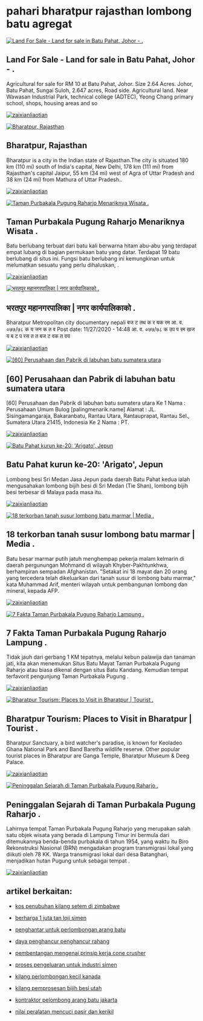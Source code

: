 # pahari bharatpur rajasthan lombong batu agregat
<a href="https://mnn.zoosnet.net/LR/Chatpre.aspx?id=MNN94995150&p=https://topgrinding.com/" target="_blank">![Land For Sale - Land for sale in Batu Pahat, Johor - .](https://github.com/technlg/images/blob/main/29.jpg)</a>
## Land For Sale - Land for sale in Batu Pahat, Johor - .
Agricultural for sale for RM 10 at Batu Pahat, Johor. Size 2.64 Acres. Johor, Batu Pahat, Sungai Suloh, 2.647 acres, Road side. Agricultural land. Near Wawasan Industrial Park, technical college (ADTEC), Yeong Chang primary school, shops, housing areas and so
<a href="https://mnn.zoosnet.net/LR/Chatpre.aspx?id=MNN94995150&p=https://topgrinding.com/" target="_blank"><img src="https://github.com/technlg/images/raw/main/chat11.jpg" alt="zaixianliaotian"/></a><a href="//whatsapp.shibangsoft.com/WhatsApp.php" ><img src="https://github.com/technlg/images/raw/main/chat11.png" alt=""></a>
<a href="https://mnn.zoosnet.net/LR/Chatpre.aspx?id=MNN94995150&p=https://topgrinding.com/" target="_blank">![Bharatpur, Rajasthan](https://github.com/technlg/images/blob/main/18.jpg)</a>
## Bharatpur, Rajasthan
Bharatpur is a city in the Indian state of Rajasthan.The city is situated 180 km (110 mi) south of India's capital, New Delhi, 178 km (111 mi) from Rajasthan's capital Jaipur, 55 km (34 mi) west of Agra of Uttar Pradesh and 38 km (24 mi) from Mathura of Uttar Pradesh..
<a href="https://mnn.zoosnet.net/LR/Chatpre.aspx?id=MNN94995150&p=https://topgrinding.com/" target="_blank"><img src="https://github.com/technlg/images/raw/main/chat11.jpg" alt="zaixianliaotian"/></a><a href="//whatsapp.shibangsoft.com/WhatsApp.php" ><img src="https://github.com/technlg/images/raw/main/chat11.png" alt=""></a>
<a href="https://mnn.zoosnet.net/LR/Chatpre.aspx?id=MNN94995150&p=https://topgrinding.com/" target="_blank">![Taman Purbakala Pugung Raharjo Menariknya Wisata .](https://github.com/technlg/images/blob/main/3.jpg)</a>
## Taman Purbakala Pugung Raharjo Menariknya Wisata .
Batu berlubang terbuat dari batu kali berwarna hitam abu-abu yang terdapat empat lubang di bagian permukaan batu yang datar. Terdapat 19 batu berlubang di situs ini. Fungsi batu berlubang ini kemungkinan untuk melumatkan sesuatu yang perlu dihaluskan, .
<a href="https://mnn.zoosnet.net/LR/Chatpre.aspx?id=MNN94995150&p=https://topgrinding.com/" target="_blank"><img src="https://github.com/technlg/images/raw/main/chat11.jpg" alt="zaixianliaotian"/></a><a href="//whatsapp.shibangsoft.com/WhatsApp.php" ><img src="https://github.com/technlg/images/raw/main/chat11.png" alt=""></a>
<a href="https://mnn.zoosnet.net/LR/Chatpre.aspx?id=MNN94995150&p=https://topgrinding.com/" target="_blank">![भरतपुर महानगरपालिका | नगर कार्यपालिकाको .](https://github.com/technlg/images/blob/main/39.jpg)</a>
## भरतपुर महानगरपालिका | नगर कार्यपालिकाको .
Bharatpur Metropolitan city documentary nepali बज ट तथ क र यक रम आ. व. ०७७/७८ क य जन क त व Post date: 11/27/2020 - 14:48 आ. व. ०७७/७८ क उप प रम खज य ब ट प रस त त बज ट वक त वय 
<a href="https://mnn.zoosnet.net/LR/Chatpre.aspx?id=MNN94995150&p=https://topgrinding.com/" target="_blank"><img src="https://github.com/technlg/images/raw/main/chat11.jpg" alt="zaixianliaotian"/></a><a href="//whatsapp.shibangsoft.com/WhatsApp.php" ><img src="https://github.com/technlg/images/raw/main/chat11.png" alt=""></a>
<a href="https://mnn.zoosnet.net/LR/Chatpre.aspx?id=MNN94995150&p=https://topgrinding.com/" target="_blank">![[60] Perusahaan dan Pabrik di labuhan batu sumatera utara](https://github.com/technlg/images/blob/main/19.jpg)</a>
## [60] Perusahaan dan Pabrik di labuhan batu sumatera utara
[60] Perusahaan dan Pabrik di labuhan batu sumatera utara Ke 1 Nama : Perusahaan Umum Bulog [palingmenarik.name] Alamat : JL. Sisingamangaraja, Bakaranbatu, Rantau Utara, Rantauprapat, Rantau Sel., Sumatera Utara 21415, Indonesia Ke 2 Nama : PT.
<a href="https://mnn.zoosnet.net/LR/Chatpre.aspx?id=MNN94995150&p=https://topgrinding.com/" target="_blank"><img src="https://github.com/technlg/images/raw/main/chat11.jpg" alt="zaixianliaotian"/></a><a href="//whatsapp.shibangsoft.com/WhatsApp.php" ><img src="https://github.com/technlg/images/raw/main/chat11.png" alt=""></a>
<a href="https://mnn.zoosnet.net/LR/Chatpre.aspx?id=MNN94995150&p=https://topgrinding.com/" target="_blank">![Batu Pahat kurun ke-20: 'Arigato', Jepun](https://github.com/technlg/images/blob/main/47.jpg)</a>
## Batu Pahat kurun ke-20: 'Arigato', Jepun
Lombong besi Sri Medan Jasa Jepun pada daerah Batu Pahat kedua ialah mengusahakan lombong bijih besi di Sri Medan (Tie Shan), lombong bijih besi terbesar di Malaya pada masa itu.
<a href="https://mnn.zoosnet.net/LR/Chatpre.aspx?id=MNN94995150&p=https://topgrinding.com/" target="_blank"><img src="https://github.com/technlg/images/raw/main/chat11.jpg" alt="zaixianliaotian"/></a><a href="//whatsapp.shibangsoft.com/WhatsApp.php" ><img src="https://github.com/technlg/images/raw/main/chat11.png" alt=""></a>
<a href="https://mnn.zoosnet.net/LR/Chatpre.aspx?id=MNN94995150&p=https://topgrinding.com/" target="_blank">![18 terkorban tanah susur lombong batu marmar | Media .](https://github.com/technlg/images/blob/main/5.jpg)</a>
## 18 terkorban tanah susur lombong batu marmar | Media .
Batu besar marmar putih jatuh menghempap pekerja malam kelmarin di daerah pergunungan Mohmand di wilayah Khyber-Pakhtunkhwa, berhampiran sempadan Afghanistan. "Setakat ini 18 mayat dan 20 orang yang tercedera telah dikeluarkan dari tanah susur di lombong batu marmar," kata Muhammad Arif, menteri wilayah untuk pembangunan lombong dan mineral, kepada AFP.
<a href="https://mnn.zoosnet.net/LR/Chatpre.aspx?id=MNN94995150&p=https://topgrinding.com/" target="_blank"><img src="https://github.com/technlg/images/raw/main/chat11.jpg" alt="zaixianliaotian"/></a><a href="//whatsapp.shibangsoft.com/WhatsApp.php" ><img src="https://github.com/technlg/images/raw/main/chat11.png" alt=""></a>
<a href="https://mnn.zoosnet.net/LR/Chatpre.aspx?id=MNN94995150&p=https://topgrinding.com/" target="_blank">![7 Fakta Taman Purbakala Pugung Raharjo Lampung .](https://github.com/technlg/images/blob/main/44.jpg)</a>
## 7 Fakta Taman Purbakala Pugung Raharjo Lampung .
Tidak jauh dari gerbang 1 KM tepatnya, melalui kebun palawija dan tanaman jati, kita akan menemukan Situs Batu Mayat Taman Purbakala Pugung Raharjo atau biasa dikenal dengan situs Batu Kandang. Kemudian tempat terfavorit pengunjung Taman Purbakala Pugung .
<a href="https://mnn.zoosnet.net/LR/Chatpre.aspx?id=MNN94995150&p=https://topgrinding.com/" target="_blank"><img src="https://github.com/technlg/images/raw/main/chat11.jpg" alt="zaixianliaotian"/></a><a href="//whatsapp.shibangsoft.com/WhatsApp.php" ><img src="https://github.com/technlg/images/raw/main/chat11.png" alt=""></a>
<a href="https://mnn.zoosnet.net/LR/Chatpre.aspx?id=MNN94995150&p=https://topgrinding.com/" target="_blank">![Bharatpur Tourism: Places to Visit in Bharatpur | Tourist .](https://github.com/technlg/images/blob/main/58.jpg)</a>
## Bharatpur Tourism: Places to Visit in Bharatpur | Tourist .
Bharatpur Sanctuary, a bird watcher's paradise, is known for Keoladeo Ghana National Park and Band Baretha wildlife reserve. Other popular tourist places in Bharatpur are Ganga Temple, Bharatpur Museum & Deeg Palace.
<a href="https://mnn.zoosnet.net/LR/Chatpre.aspx?id=MNN94995150&p=https://topgrinding.com/" target="_blank"><img src="https://github.com/technlg/images/raw/main/chat11.jpg" alt="zaixianliaotian"/></a><a href="//whatsapp.shibangsoft.com/WhatsApp.php" ><img src="https://github.com/technlg/images/raw/main/chat11.png" alt=""></a>
<a href="https://mnn.zoosnet.net/LR/Chatpre.aspx?id=MNN94995150&p=https://topgrinding.com/" target="_blank">![Peninggalan Sejarah di Taman Purbakala Pugung Raharjo .](https://github.com/technlg/images/blob/main/48.jpg)</a>
## Peninggalan Sejarah di Taman Purbakala Pugung Raharjo .
Lahirnya tempat Taman Purbakala Pugung Raharjo yang merupakan salah satu objek wisata yang berada di Lampung Timur ini bermula dari ditemukannya benda-benda purbakala di tahun 1954, yang waktu itu Biro Rekonstruksi Nasional (BRN) mengadakan program transmigrasi lokal yang diikuti oleh 78 KK. Warga transmigrasi lokal dari desa Batanghari, menjadikan hutan Pugung untuk sebagai tempat .
<a href="https://mnn.zoosnet.net/LR/Chatpre.aspx?id=MNN94995150&p=https://topgrinding.com/" target="_blank"><img src="https://github.com/technlg/images/raw/main/chat11.jpg" alt="zaixianliaotian"/></a><a href="//whatsapp.shibangsoft.com/WhatsApp.php" ><img src="https://github.com/technlg/images/raw/main/chat11.png" alt=""></a>
## artikel berkaitan:
* [kos penubuhan kilang setem di zimbabwe](kos%20penubuhan%20kilang%20setem%20di%20zimbabwe.md)
* [berharga 1 juta tan loji simen](berharga%201%20juta%20tan%20loji%20simen.md)
* [penghantar untuk perlombongan arang batu](penghantar%20untuk%20perlombongan%20arang%20batu.md)
* [daya penghancur penghancur rahang](daya%20penghancur%20penghancur%20rahang.md)
* [pembentangan mengenai prinsip kerja cone crusher](pembentangan%20mengenai%20prinsip%20kerja%20cone%20crusher.md)
* [proses pengeluaran untuk industri simen](proses%20pengeluaran%20untuk%20industri%20simen.md)
* [kilang perlombongan kecil kanada](kilang%20perlombongan%20kecil%20kanada.md)
* [kilang pemprosesan bijih besi utah](kilang%20pemprosesan%20bijih%20besi%20utah.md)
* [kontraktor pelombong arang batu jakarta](kontraktor%20pelombong%20arang%20batu%20jakarta.md)
* [nilai peralatan mencuci pasir dan kerikil](nilai%20peralatan%20mencuci%20pasir%20dan%20kerikil.md)

